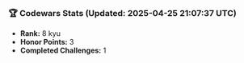 ### 🏆 Codewars Stats (Updated: 2025-04-25 21:07:37 UTC)

- **Rank:** 8 kyu
- **Honor Points:** 3
- **Completed Challenges:** 1

